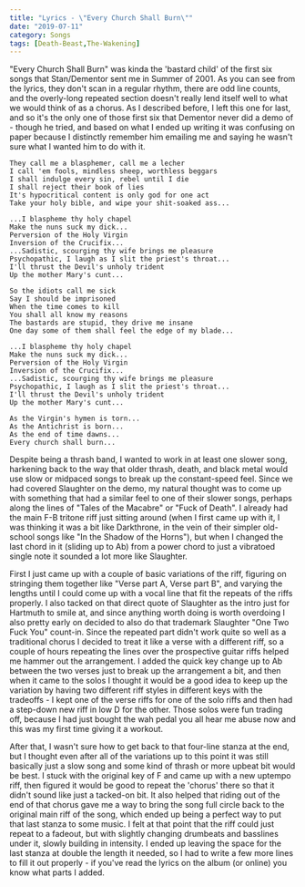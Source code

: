 ```yaml
---
title: "Lyrics - \"Every Church Shall Burn\""
date: "2019-07-11"
category: Songs
tags: [Death-Beast,The-Wakening]
---
```


"Every Church Shall Burn" was kinda the 'bastard child' of the first six songs that Stan/Dementor sent me in Summer of 2001. As you can see from the lyrics, they don't scan in a regular rhythm, there are odd line counts, and the overly-long repeated section doesn't really lend itself well to what we would think of as a chorus. As I described before, I left this one for last, and so it's the only one of those first six that Dementor never did a demo of - though he tried, and based on what I ended up writing it was confusing on paper because I distinctly remember him emailing me and saying he wasn't sure what I wanted him to do with it.

```
They call me a blasphemer, call me a lecher
I call 'em fools, mindless sheep, worthless beggars
I shall indulge every sin, rebel until I die
I shall reject their book of lies
It's hypocritical content is only god for one act
Take your holy bible, and wipe your shit-soaked ass...

...I blaspheme thy holy chapel
Make the nuns suck my dick...
Perversion of the Holy Virgin
Inversion of the Crucifix...
...Sadistic, scourging thy wife brings me pleasure
Psychopathic, I laugh as I slit the priest's throat...
I'll thrust the Devil's unholy trident
Up the mother Mary's cunt...

So the idiots call me sick
Say I should be imprisoned
When the time comes to kill
You shall all know my reasons
The bastards are stupid, they drive me insane
One day some of them shall feel the edge of my blade...

...I blaspheme thy holy chapel
Make the nuns suck my dick...
Perversion of the Holy Virgin
Inversion of the Crucifix...
...Sadistic, scourging thy wife brings me pleasure
Psychopathic, I laugh as I slit the priest's throat...
I'll thrust the Devil's unholy trident
Up the mother Mary's cunt...

As the Virgin's hymen is torn...
As the Antichrist is born...
As the end of time dawns...
Every church shall burn...
```

Despite being a thrash band, I wanted to work in at least one slower song, harkening back to the way that older thrash, death, and black metal would use slow or midpaced songs to break up the constant-speed feel. Since we had covered Slaughter on the demo, my natural thought was to come up with something that had a similar feel to one of their slower songs, perhaps along the lines of "Tales of the Macabre" or "Fuck of Death". I already had the main F-B tritone riff just sitting around (when I first came up with it, I was thinking it was a bit like Darkthrone, in the vein of their simpler old-school songs like "In the Shadow of the Horns"), but when I changed the last chord in it (sliding up to Ab) from a power chord to just a vibratoed single note it sounded a lot more like Slaughter.

First I just came up with a couple of basic variations of the riff, figuring on stringing them together like "Verse part A, Verse part B", and varying the lengths until I could come up with a vocal line that fit the repeats of the riffs properly. I also tacked on that direct quote of Slaughter as the intro just for Hartmuth to smile at, and since anything worth doing is worth overdoing I also pretty early on decided to also do that trademark Slaughter "One Two Fuck You" count-in. Since the repeated part didn't work quite so well as a traditional chorus I decided to treat it like a verse with a different riff, so a couple of hours repeating the lines over the prospective guitar riffs helped me hammer out the arrangement. I added the quick key change up to Ab between the two verses just to break up the arrangement a bit, and then when it came to the solos I thought it would be a good idea to keep up the variation by having two different riff styles in different keys with the tradeoffs - I kept one of the verse riffs for one of the solo riffs and then had a step-down new riff in low D for the other. Those solos were fun trading off, because I had just bought the wah pedal you all hear me abuse now and this was my first time giving it a workout.

After that, I wasn't sure how to get back to that four-line stanza at the end, but I thought even after all of the variations up to this point it was still basically just a slow song and some kind of thrash or more upbeat bit would be best. I stuck with the original key of F and came up with a new uptempo riff, then figured it would be good to repeat the 'chorus' there so that it didn't sound like just a tacked-on bit. It also helped that riding out of the end of that chorus gave me a way to bring the song full circle back to the original main riff of the song, which ended up being a perfect way to put that last stanza to some music. I felt at that point that the riff could just repeat to a fadeout, but with slightly changing drumbeats and basslines under it, slowly building in intensity. I ended up leaving the space for the last stanza at double the length it needed, so I had to write a few more lines to fill it out properly - if you've read the lyrics on the album (or online) you know what parts I added.
